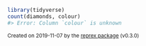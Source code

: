 ``` r
library(tidyverse)
count(diamonds, colour)
#> Error: Column `colour` is unknown
```

<sup>Created on 2019-11-07 by the [reprex package](https://reprex.tidyverse.org) (v0.3.0)</sup>
